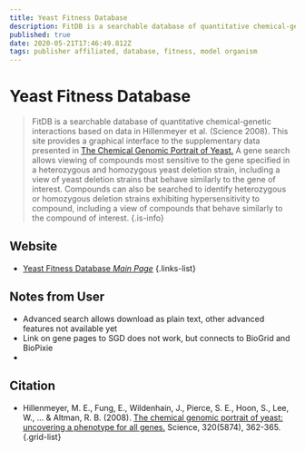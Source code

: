 ```yaml
---
title: Yeast Fitness Database
description: FitDB is a searchable database of quantitative chemical-genetic interactions based on data in Hillenmeyer et al. (Science 2008).
published: true
date: 2020-05-21T17:46:49.812Z
tags: publisher affiliated, database, fitness, model organism
---
```


# Yeast Fitness Database

> FitDB is a searchable database of quantitative chemical-genetic interactions based on data in Hillenmeyer et al. (Science 2008). This site provides a graphical interface to the supplementary data presented in [The Chemical Genomic Portrait of Yeast.](http://chemogenomics.stanford.edu/supplements/global/)
&NewLine;
A gene search allows viewing of compounds most sensitive to the gene specified in a heterozygous and homozygous yeast deletion strain, including a view of yeast deletion strains that behave similarly to the gene of interest. Compounds can also be searched to identify heterozygous or homozygous deletion strains exhibiting hypersensitivity to compound, including a view of compounds that behave similarly to the compound of interest.
{.is-info}

## Website

- [Yeast Fitness Database *Main Page*](http://chemogenomics.pharmacy.ubc.ca/fitdb/fitdb2.cgi)
{.links-list}

## Notes from User
- Advanced search allows download as plain text, other advanced features not available yet
- Link on gene pages to SGD does not work, but connects to BioGrid and BioPixie 
- 
## Citation

- Hillenmeyer, M. E., Fung, E., Wildenhain, J., Pierce, S. E., Hoon, S., Lee, W., ... & Altman, R. B. (2008). [The chemical genomic portrait of yeast: uncovering a phenotype for all genes.](https://science.sciencemag.org/content/320/5874/362) Science, 320(5874), 362-365.
{.grid-list}